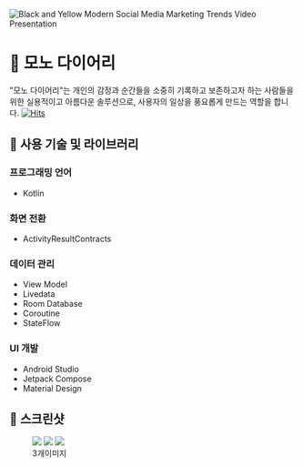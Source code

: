 ![Black and Yellow Modern Social Media Marketing Trends Video Presentation](https://github.com/vmkmym/MonoDiaryApp/assets/71699054/c14c2a60-6105-4dc2-b629-a183a05dfc4a)




# 🚩 모노 다이어리
"모노 다이어리"는 개인의 감정과 순간들을 소중히 기록하고 보존하고자 하는 사람들을 위한 실용적이고 아름다운 솔루션으로, 사용자의 일상을 풍요롭게 만드는 역할을 합니다.
[![Hits](https://hits.seeyoufarm.com/api/count/incr/badge.svg?url=https%3A%2F%2Fgithub.com%2Fvmkmym%2FMonoDiaryApp%2Fhit-counter&count_bg=%23F3BCCE&title_bg=%239BB3ED&icon=kotlin.svg&icon_color=%23E7E7E7&title=Mono+Diary&edge_flat=false)](https://hits.seeyoufarm.com)



## 🚩 사용 기술 및 라이브러리

### 프로그래밍 언어
- Kotlin

### 화면 전환
- ActivityResultContracts

### 데이터 관리
- View Model
- Livedata
- Room Database
- Coroutine
- StateFlow

### UI 개발
- Android Studio
- Jetpack Compose
- Material Design



## 🚩 스크린샷
<figure class="thrid">  
  <a href="link"><img src="https://github.com/vmkmym/MonoDiaryApp/assets/71699054/d98ead37-38bb-4f36-81e9-bf27a10196c0"></a>  
  <a href="link"><img src="https://github.com/vmkmym/MonoDiaryApp/assets/71699054/a3a6e82e-4f78-4050-ba3d-c8136aff75ce"></a>  
  <a href="link"><img src="https://github.com/vmkmym/MonoDiaryApp/assets/71699054/0d31a319-177c-4626-9137-5a57ea959413"></a>  
  <figcaption>3개이미지</figcaption></figure>

